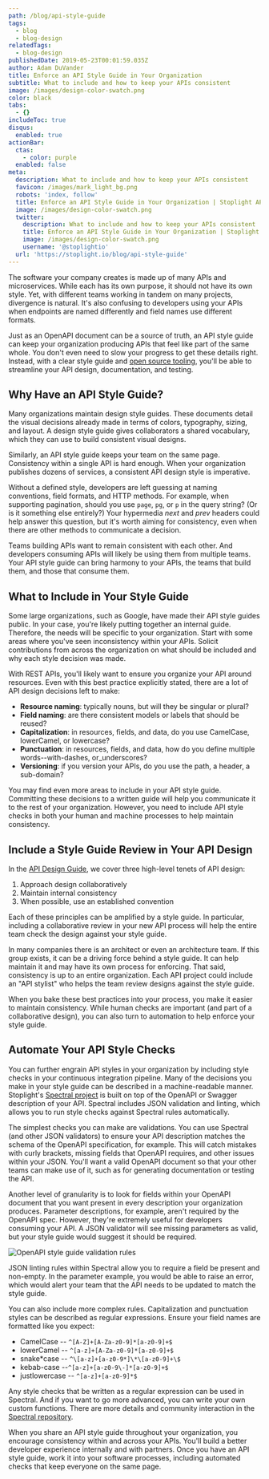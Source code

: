 ```yaml
---
path: /blog/api-style-guide
tags:
  - blog
  - blog-design
relatedTags:
  - blog-design
publishedDate: 2019-05-23T00:01:59.035Z
author: Adam DuVander
title: Enforce an API Style Guide in Your Organization
subtitle: What to include and how to keep your APIs consistent
image: /images/design-color-swatch.png
color: black
tabs:
  - {}
includeToc: true
disqus:
  enabled: true
actionBar:
  ctas:
    - color: purple
  enabled: false
meta:
  description: What to include and how to keep your APIs consistent
  favicon: /images/mark_light_bg.png
  robots: 'index, follow'
  title: Enforce an API Style Guide in Your Organization | Stoplight API Corner
  image: /images/design-color-swatch.png
  twitter:
    description: What to include and how to keep your APIs consistent
    title: Enforce an API Style Guide in Your Organization | Stoplight API Corner
    image: /images/design-color-swatch.png
    username: '@stoplightio'
  url: 'https://stoplight.io/blog/api-style-guide'
---
```


The software your company creates is made up of many APIs and microservices. While each has its own purpose, it should not have its own style. Yet, with different teams working in tandem on many projects, divergence is natural. It's also confusing to developers using your APIs when endpoints are named differently and field names use different formats.

Just as an OpenAPI document can be a source of truth, an API style guide can keep your organization producing APIs that feel like part of the same whole. You don't even need to slow your progress to get these details right. Instead, with a clear style guide and [open source tooling](https://stoplight.io/blog/introducing-spectral/), you'll be able to streamline your API design, documentation, and testing.

## Why Have an API Style Guide?

Many organizations maintain design style guides. These documents detail the visual decisions already made in terms of colors, typography, sizing, and layout. A design style guide gives collaborators a shared vocabulary, which they can use to build consistent visual designs.

Similarly, an API style guide keeps your team on the same page. Consistency within a single API is hard enough. When your organization publishes dozens of services, a consistent API design style is imperative.

Without a defined style, developers are left guessing at naming conventions, field formats, and HTTP methods. For example, when supporting pagination, should you use `page`, `pg`, or `p` in the query string? (Or is it something else entirely?) Your hypermedia _next_ and _prev_ headers could help answer this question, but it's worth aiming for consistency, even when there are other methods to communicate a decision.

Teams building APIs want to remain consistent with each other. And developers consuming APIs will likely be using them from multiple teams. Your API style guide can bring harmony to your APIs, the teams that build them, and those that consume them.

## What to Include in Your Style Guide

Some large organizations, such as Google, have made their API style guides public. In your case, you're likely putting together an internal guide. Therefore, the needs will be specific to your organization. Start with some areas where you've seen inconsistency within your APIs. Solicit contributions from across the organization on what should be included and why each style decision was made.

With REST APIs, you'll likely want to ensure you organize your API around resources. Even with this best practice explicitly stated, there are a lot of API design decisions left to make:

- **Resource naming**: typically nouns, but will they be singular or plural?
- **Field naming**: are there consistent models or labels that should be reused?
- **Capitalization**: in resources, fields, and data, do you use CamelCase, lowerCamel, or lowercase?
- **Punctuation**: in resources, fields, and data, how do you define multiple words--with-dashes, or_underscores?
- **Versioning**: if you version your APIs, do you use the path, a header, a sub-domain?

You may find even more areas to include in your API style guide. Committing these decisions to a written guide will help you communicate it to the rest of your organization. However, you need to include API style checks in both your human and machine processes to help maintain consistency.

## Include a Style Guide Review in Your API Design

In the [API Design Guide](https://stoplight.io/api-design-guide/basics/), we cover three high-level tenets of API design:

1. Approach design collaboratively
2. Maintain internal consistency
3. When possible, use an established convention

Each of these principles can be amplified by a style guide. In particular, including a collaborative review in your new API process will help the entire team check the design against your style guide.

In many companies there is an architect or even an architecture team. If this group exists, it can be a driving force behind a style guide. It can help maintain it and may have its own process for enforcing. That said, consistency is up to an entire organization. Each API project could include an "API stylist" who helps the team review designs against the style guide.

When you bake these best practices into your process, you make it easier to maintain consistency. While human checks are important (and part of a collaborative design), you can also turn to automation to help enforce your style guide.

## Automate Your API Style Checks

You can further engrain API styles in your organization by including style checks in your continuous integration pipeline. Many of the decisions you make in your style guide can be described in a machine-readable manner. Stoplight's [Spectral project](https://stoplight.io/blog/introducing-spectral/) is built on top of the OpenAPI or Swagger description of your API. Spectral includes JSON validation and linting, which allows you to run style checks against Spectral rules automatically.

The simplest checks you can make are validations. You can use Spectral (and other JSON validators) to ensure your API description matches the schema of the OpenAPI specification, for example. This will catch mistakes with curly brackets, missing fields that OpenAPI requires, and other issues within your JSON. You'll want a valid OpenAPI document so that your other teams can make use of it, such as for generating documentation or testing the API.

Another level of granularity is to look for fields within your OpenAPI document that you want present in every description your organization produces. Parameter descriptions, for example, aren't required by the OpenAPI spec. However, they're extremely useful for developers consuming your API. A JSON validator will see missing parameters as valid, but your style guide would suggest it should be required.

![OpenAPI style guide validation rules](/images/style-validation-rules.png)

JSON linting rules within Spectral allow you to require a field be present and non-empty. In the parameter example, you would be able to raise an error, which would alert your team that the API needs to be updated to match the style guide.

You can also include more complex rules. Capitalization and punctuation styles can be described as regular expressions. Ensure your field names are formatted like you expect:

- CamelCase -- `^[A-Z]+[A-Za-z0-9]*[a-z0-9]+$`
- lowerCamel -- `^[a-z]+[A-Za-z0-9]*[a-z0-9]+$`
- snake*case -- `^\[a-z]+[a-z0-9*]\*\[a-z0-9]+\$`
- kebab-case --`^[a-z]+[a-z0-9\-]*[a-z0-9]+$`
- justlowercase -- `^[a-z]+[a-z0-9]*$`

Any style checks that be written as a regular expression can be used in Spectral. And if you want to go more advanced, you can write your own custom functions. There are more details and community interaction in the [Spectral repository](https://github.com/stoplightio/spectral/).

When you share an API style guide throughout your organization, you encourage consistency within and across your APIs. You'll build a better developer experience internally and with partners. Once you have an API style guide, work it into your software processes, including automated checks that keep everyone on the same page.
